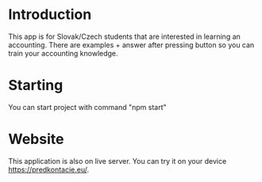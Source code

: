 # Introduction
This app is for Slovak/Czech students that are interested in learning an accounting. There are examples + answer after pressing button so you can train your accounting knowledge.
# Starting
You can start project with command "npm start"
# Website
This application is also on live server. You can try it on your device https://predkontacie.eu/.
